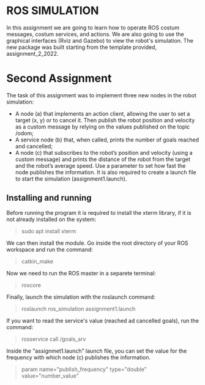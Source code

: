 ROS SIMULATION
===================

In this assignment we are going to learn how to operate ROS costum messages, costum services, and actions. We are also going to use the graphical interfaces (Rviz and Gazebo) to view the robot's simulation. The new package was built starting from the template provided, assignment_2_2022.

Second Assignment
===================
The task of this assignment was to implement three new nodes in the robot simulation:

* A node (a) that implements an action client, allowing the user to set a target (x, y) or to cancel it. Then publish the robot position and velocity as a custom message by relying on the values published on the topic /odom;
* A service node (b) that, when called, prints the number of goals reached and cancelled;
* A node (c) that subscribes to the robot’s position and velocity (using a custom message) and prints the distance of the robot from the target and the robot’s average speed. Use a parameter to set how fast the node publishes the information.
It is also required to create a launch file to start the simulation (assignment1.launch).

Installing and running
-----------------------

Before running the program it is required to install the xterm library, if it is not already installed on the system:

> sudo apt install xterm

We can then install the module. Go inside the root directory of your ROS workspace and run the command:

> catkin_make

Now we need to run the ROS master in a separete terminal:

> roscore

Finally, launch the simulation with the roslaunch command:

> roslaunch ros_simulation assignment1.launch

If you want to read the service's value (reached ad cancelled goals), run the command:

> rosservice call /goals_srv

Inside the "assignmet1.launch" launch file, you can set the value for the frequency with which node (c) publishes the information.

> param name="publish_frequency" type="double" value="number_value" 

